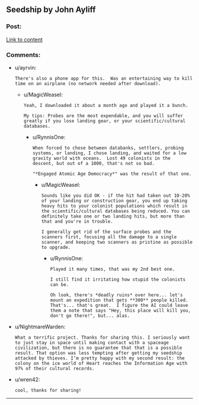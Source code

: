 ## Seedship by John Ayliff

### Post:

[Link to content](http://philome.la/johnayliff/seedship/play)

### Comments:

- u/ayrvin:
  ```
  There's also a phone app for this.  Was an entertaining way to kill time on an airplane (no network needed after download).
  ```

  - u/MagicWeasel:
    ```
    Yeah, I downloaded it about a month ago and played it a bunch. 

    My tips: Probes are the most expendable, and you will suffer greatly if you lose landing gear, or your scientific/cultural databases.
    ```

    - u/RynnisOne:
      ```
      When forced to chose between databanks, settlers, probing systems, or landing, I chose landing, and waited for a low gravity world with oceans.  Lost 49 colonists in the descent, but out of a 1000, that's not so bad.  

      "*Engaged Atomic Age Democracy*" was the result of that one.
      ```

      - u/MagicWeasel:
        ```
        Sounds like you did OK - if the hit had taken out 10-20% of your landing or construction gear, you end up taking heavy hits to your colonist populations which result in the scientific/cultural databases being reduced. You can definitely take one or two landing hits, but more than that and you're in trouble.

        I generally get rid of the surface probes and the scanners first, focusing all the damage to a single scanner, and keeping two scanners as pristine as possible to upgrade.
        ```

        - u/RynnisOne:
          ```
          Played it many times, that was my 2nd best one.

          I still find it irritating how stupid the colonists can be.

          Oh look, there's *deadly ruins* over here... let's mount an expedition that gets **300** people killed.  That's... that's great.  I figure the AI could leave them a note that says "Hey, this place will kill you, don't go there!", but... alas.
          ```

- u/NightmareWarden:
  ```
  What a terrific project. Thanks for sharing this. I seriously want to just stay in space until making contact with a spaceage civilization, but there is no guarantee that that is a possible result. That option was less tempting after getting my seedship attacked by thieves. I’m pretty happy with my second result: the colony on the ice world of Heart reaches the Information Age with 97% of their cultural records.
  ```

- u/wren42:
  ```
  cool, thanks for sharing!
  ```

---

